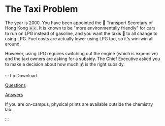 # The Taxi Problem

<Subsubtopic id='C.1.Aims2' type='Aims' content='Aim 6: The energy density of different fuels could be investigated experimentally.' />

The year is 2000.  You have been appointed the 🚚 Transport Secretary of Hong Kong 🇭🇰.  It is known to be "more environmentally friendly" for cars to run on LPG instead of gasoline, and you want the taxis 🚕 to all change to using LPG.  Fuel costs are actually lower using LPG too, so it's win-win all around.

However, using LPG requires switching out the engine (which is  expensive) and the taxi owners are asking for a subsidy.  The Chief Executive asked you to make a decision about how much 💰 is the right subsidy.

::: tip Download

[Questions](/resources/worksheets/5C-taxi_Q.pdf)

[Answers](/resources/worksheets/5C-taxi_A.pdf)

If you are on-campus, physical prints are available outside the chemistry lab.

:::